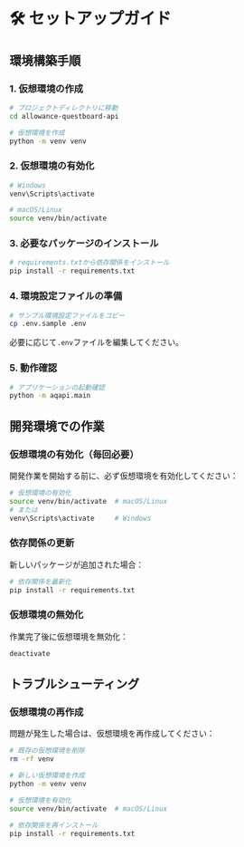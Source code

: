 # 🛠️ セットアップガイド

## 環境構築手順

### 1. 仮想環境の作成
```bash
# プロジェクトディレクトリに移動
cd allowance-questboard-api

# 仮想環境を作成
python -m venv venv
```

### 2. 仮想環境の有効化
```bash
# Windows
venv\Scripts\activate

# macOS/Linux
source venv/bin/activate
```

### 3. 必要なパッケージのインストール
```bash
# requirements.txtから依存関係をインストール
pip install -r requirements.txt
```

### 4. 環境設定ファイルの準備
```bash
# サンプル環境設定ファイルをコピー
cp .env.sample .env
```

必要に応じて`.env`ファイルを編集してください。

### 5. 動作確認
```bash
# アプリケーションの起動確認
python -m aqapi.main
```

## 開発環境での作業

### 仮想環境の有効化（毎回必要）
開発作業を開始する前に、必ず仮想環境を有効化してください：

```bash
# 仮想環境の有効化
source venv/bin/activate  # macOS/Linux
# または
venv\Scripts\activate     # Windows
```

### 依存関係の更新
新しいパッケージが追加された場合：

```bash
# 依存関係を最新化
pip install -r requirements.txt
```

### 仮想環境の無効化
作業完了後に仮想環境を無効化：

```bash
deactivate
```

## トラブルシューティング

### 仮想環境の再作成
問題が発生した場合は、仮想環境を再作成してください：

```bash
# 既存の仮想環境を削除
rm -rf venv

# 新しい仮想環境を作成
python -m venv venv

# 仮想環境を有効化
source venv/bin/activate  # macOS/Linux

# 依存関係を再インストール
pip install -r requirements.txt
```